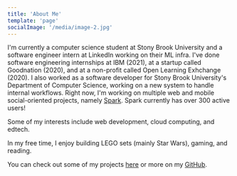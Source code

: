 ```yaml
---
title: 'About Me'
template: 'page'
socialImage: '/media/image-2.jpg'
---
```


I'm currently a computer science student at Stony Brook University and a software engineer intern at LinkedIn working on their ML infra. I've done software engineering internships at IBM (2021), at a startup called Goodnation (2020), and at a non-profit called Open Learning Exhchange (2020). I also worked as a software developer for Stony Brook University's Department of Computer Science, working on a new system to handle internal workflows. Right now, I'm working on multiple web and mobile social-oriented projects, namely [Spark](https://linktr.ee/usesparkapp). Spark currently has over 300 active users!

Some of my interests include web development, cloud computing, and edtech.

In my free time, I enjoy building LEGO sets (mainly Star Wars), gaming, and reading.

You can check out some of my projects [here](/pages/projects) or more on my [GitHub](https://github.com/law-lin).
